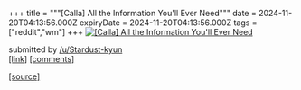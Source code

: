+++
title = """[Calla] All the Information You'll Ever Need"""
date = 2024-11-20T04:13:56.000Z
expiryDate = 2024-11-20T04:13:56.000Z
tags = ["reddit","wm"]
+++
[![[Calla] All the Information You'll Ever Need](https://preview.redd.it/k0pupsfafz1e1.png?width=640&crop=smart&auto=webp&s=815760b9cdea375d9f39b68f47f239fe0cc66e84 "[Calla] All the Information You'll Ever Need")](https://www.reddit.com/r/unixporn/comments/1gvh3co/calla_all_the_information_youll_ever_need/)

submitted by [/u/Stardust-kyun](https://www.reddit.com/user/Stardust-kyun)  
[\[link\]](https://i.redd.it/k0pupsfafz1e1.png) [\[comments\]](https://www.reddit.com/r/unixporn/comments/1gvh3co/calla_all_the_information_youll_ever_need/)

[[source]](https://www.reddit.com/r/unixporn/comments/1gvh3co/calla_all_the_information_youll_ever_need/)
